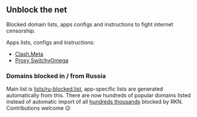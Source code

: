 ## Unblock the net

Blocked domain lists, apps configs and instructions to fight internet censorship.

Apps lists, configs and instructions:

- [Clash.Meta](lists/clash)
- [Proxy SwitchyOmega](lists/switchy-omega)


### Domains blocked in / from Russia

Main list is [lists/ru-blocked.list](lists/ru-blocked.list), app-specific lists are generated automatically from this. There are now hundreds of popular domains listed instead of automatic import of all [hundreds thousands](https://rknweb.ru/statistics) blocked by RKN. Contributions welcome 😉

